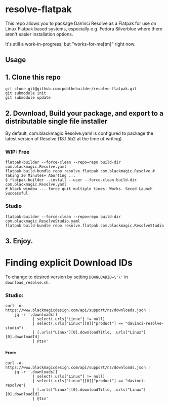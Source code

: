 resolve-flatpak
===============

This repo allows you to package DaVinci Resolve as a Flatpak for use on Linux Flatpak
based systems, especially e.g. Fedora Silverblue where there aren't easier installation
options. 

It's still a work-in-progress; but "works-for-me[tm]" right now.

Usage
-----

## 1. Clone this repo
```
git clone git@github.com:pobthebuilder/resolve-flatpak.git
git submodule init
git submodule update
```

## 2. Download, Build your package, and export to a distributable single file installer
By default, com.blackmagic.Resolve.yaml is configured to package the latest version of Resolve (18.1.5b2 at the time of writing).

### WIP: Free
```
flatpak-builder --force-clean --repo=repo build-dir com.blackmagic.Resolve.yaml
flatpak build-bundle repo resolve.flatpak com.blackmagic.Resolve # Taking 20 Minutes+ Aborting ...
$ flatpak-builder --install --user --force-clean build-dir com.blackmagic.Resolve.yaml
# black window ... force quit multiple times. Works. Secod Launch Successful
```

### Studio
```
flatpak-builder --force-clean --repo=repo build-dir com.blackmagic.ResolveStudio.yaml
flatpak build-bundle repo resolve.flatpak com.blackmagic.ResolveStudio
```

## 3. Enjoy.



# Finding explicit Download IDs
To change to desired version by setting `DOWNLOADID=\'\'` in `download_resolve.sh`.

### Studio:

```
curl -o- https://www.blackmagicdesign.com/api/support/nz/downloads.json |
    jq -r '.downloads[]
            | select(.urls["Linux"] != null)
            | select(.urls["Linux"][0]["product"] == "davinci-resolve-studio")
            | [.urls["Linux"][0].downloadTitle, .urls["Linux"][0].downloadId]
            | @tsv'
```

#### Free:

```
curl -o- https://www.blackmagicdesign.com/api/support/nz/downloads.json |
    jq -r '.downloads[]
            | select(.urls["Linux"] != null)
            | select(.urls["Linux"][0]["product"] == "davinci-resolve")
            | [.urls["Linux"][0].downloadTitle, .urls["Linux"][0].downloadId]
            | @tsv'
```
